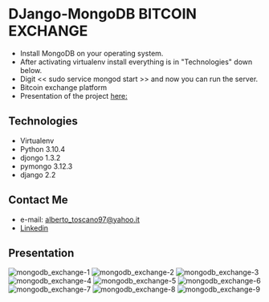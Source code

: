 # DJango-MongoDB BITCOIN EXCHANGE
* Install MongoDB on your operating system.
* After activating virtualenv install everything is in "Technologies" down below.
* Digit << sudo service mongod start >> and now you can run the server.
* Bitcoin exchange platform
* Presentation of the project [here:](https://www.canva.com/design/DAFDmJDiPVc/M2akn-s7A5VQnM6gDtFNBw/view?utm_content=DAFDmJDiPVc&utm_campaign=designshare&utm_medium=link&utm_source=homepage_design_menu)
## Technologies
* Virtualenv
* Python 3.10.4
* djongo 1.3.2
* pymongo 3.12.3
* django 2.2
## Contact Me
* e-mail: alberto_toscano97@yahoo.it
* [Linkedin](https://www.linkedin.com/in/alberto-t-876425203/)
## Presentation
![mongodb_exchange-1](https://user-images.githubusercontent.com/97640642/200620254-a1b628dd-1e12-4213-b33e-58a297cb2a26.png)
![mongodb_exchange-2](https://user-images.githubusercontent.com/97640642/200620275-9415fc27-c17a-4f02-bfc7-520590da3070.png)
![mongodb_exchange-3](https://user-images.githubusercontent.com/97640642/200620298-15a337ab-5447-49d0-b021-42c6090da5a7.png)
![mongodb_exchange-4](https://user-images.githubusercontent.com/97640642/200620322-0bdf773b-a419-4365-97d9-9084b4e56e86.png)
![mongodb_exchange-5](https://user-images.githubusercontent.com/97640642/200620333-ccca2b8a-15bd-4aed-b769-b5633fe5ae19.png)
![mongodb_exchange-6](https://user-images.githubusercontent.com/97640642/200620361-283821e1-876f-471d-ba06-9ba5f0c3a181.png)
![mongodb_exchange-7](https://user-images.githubusercontent.com/97640642/200620387-ca28ccf3-41c1-4931-8e5c-6cb4a98ac34e.png)
![mongodb_exchange-8](https://user-images.githubusercontent.com/97640642/200620415-e140b355-7f58-45e3-9081-a37574580b6b.png)
![mongodb_exchange-9](https://user-images.githubusercontent.com/97640642/200620431-49979a4a-91b7-4816-82f4-523e5592d7c6.png)
